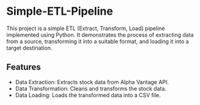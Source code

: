 # Simple-ETL-Pipeline
This project is a simple ETL (Extract, Transform, Load) pipeline implemented using Python. It demonstrates the process of extracting data from a source, transforming it into a suitable format, and loading it into a target destination.


## Features

- Data Extraction: Extracts stock data from Alpha Vantage API.
- Data Transformation: Cleans and transforms the stock data.
- Data Loading: Loads the transformed data into a CSV file.


